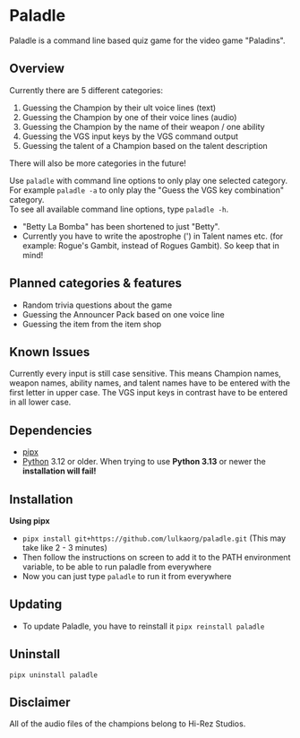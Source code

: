 # Paladle
Paladle is a command line based quiz game for the video game "Paladins".

## Overview
Currently there are 5 different categories:
  1. Guessing the Champion by their ult voice lines (text)
  2. Guessing the Champion by one of their voice lines (audio)
  3. Guessing the Champion by the name of their weapon / one ability
  4. Guessing the VGS input keys by the VGS command output
  5. Guessing the talent of a Champion based on the talent description

There will also be more categories in the future!  

Use `paladle` with command line options to only play one selected category.  
For example `paladle -a` to only play the "Guess the VGS key combination" category.  
To see all available command line options, type `paladle -h`.

- "Betty La Bomba" has been shortened to just "Betty".  
- Currently you have to write the apostrophe (') in Talent names etc. (for example: Rogue's Gambit, instead of Rogues Gambit). So keep that in mind!

## Planned categories & features
- Random trivia questions about the game
- Guessing the Announcer Pack based on one voice line
- Guessing the item from the item shop

## Known Issues
Currently every input is still case sensitive. This means Champion names, weapon names, ability names, and talent names have to be entered with the first letter in upper case.
The VGS input keys in contrast have to be entered in all lower case.

## Dependencies
- [pipx](https://pipx.pypa.io/latest/installation/)
- [Python](https://www.python.org/downloads/) 3.12 or older. When trying to use __Python 3.13__ or newer the __installation will fail!__

## Installation
__Using pipx__
- `pipx install git+https://github.com/lulkaorg/paladle.git` (This may take like 2 - 3 minutes)
- Then follow the instructions on screen to add it to the PATH environment variable, to be able to run paladle from everywhere
- Now you can just type `paladle` to run it from everywhere

## Updating
- To update Paladle, you have to reinstall it
`pipx reinstall paladle`

## Uninstall
`pipx uninstall paladle`

## Disclaimer
All of the audio files of the champions belong to Hi-Rez Studios.
